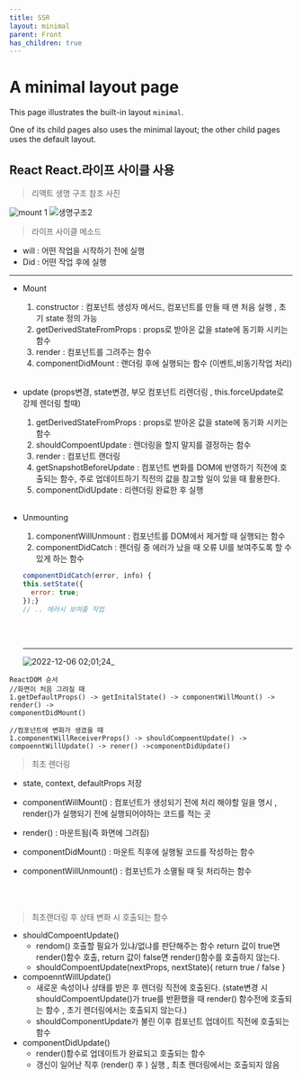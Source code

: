 ```yaml
---
title: SSR
layout: minimal
parent: Front
has_children: true
---
```


# A minimal layout page

This page illustrates the built-in layout `minimal`.

One of its child pages also uses the minimal layout; the other child pages uses the default layout.



## React React.라이프 사이클 사용

> 리액트 생명 구조 참조 사진



![mount 1](https://user-images.githubusercontent.com/86187456/205697100-db040fcb-535a-48d0-bc01-49f096cc8d23.png)
![생명구조2](https://user-images.githubusercontent.com/86187456/205697118-d3597a9e-b3a9-4c30-838c-7ee4fb2a3d69.png)



> 라이프 사이클 메소드

- will : 어떤 작업을 시작하기 전에 실행
- Did : 어떤 작업 후에 실행

---

- Mount

  1. constructor : 컴포넌트 생성자 메서드, 컴포넌트를 만들 때 맨 처음 실행 , 초기 state 정의 가능
  2. getDerivedStateFromProps : props로 받아온 값을 state에 동기화 시키는 함수
  3. render : 컴포넌트를 그려주는 함수
  4. componentDidMount : 랜더링 후에 실행되는 함수 (이벤트,비동기작업 처리)

  <br />

- update (props변경, state변경, 부모 컴포넌트 리렌더링 , this.forceUpdate로 강제 렌더링 할때)

  1. getDerivedStateFromProps : props로 받아온 값을 state에 동기화 시키는 함수
  2. shouldCompoentUpdate : 렌더링을 할지 말지를 결정하는 함수
  3. render : 컴포넌트 랜더링
  4. getSnapshotBeforeUpdate : 컴포넌트 변화를 DOM에 반영하기 직전에 호출되는 함수,
     주로 업데이트하기 직전의 값을 참고할 일이 있을 때 활용한다.
  5. componentDidUpdate : 리렌더링 완료한 후 실행

  <br />

- Unmounting

  1. componentWillUnmount : 컴포넌트를 DOM에서 제거할 때 실행되는 함수
  2. componentDidCatch : 렌더링 중 에러가 났을 때 오류 UI를 보여주도록 할 수있게 하는 함수

  ```js
  componentDidCatch(error, info) {
  this.setState({
    error: true;
  });}
  // .. 에러시 보여줄 작업
  ```

  <br />
  <br />
  
  
  ---
  ![2022-12-06 02;01;24_](https://user-images.githubusercontent.com/86187456/205697407-cbe4e6b8-d07b-4ef5-b944-92463da72bca.png)

```
ReactDOM 순서
//화면이 처음 그려질 때
1.getDefaultProps() -> getInitalState() -> componentWillMount() -> render() ->
componentDidMount()

//컴포넌트에 변화가 생겼을 때
1.componentWillReceiverProps() -> shouldCompoentUpdate() ->
compoenntWillUpdate() -> rener() ->componentDidUpdate()

```

> 최초 렌더링
- state, context, defaultProps 저장
- componentWillMount() : 컴포넌트가 생성되기 전에 처리 해야할 일을 명시 , render()가 실행되기 전에 실행되어야하는 코드를 적는 곳
- render() : 마운트됨(즉 화면에 그려짐)
- componentDidMount() : 마운트 직후에 실행될 코드를 작성하는 함수
- componentWillUnmount() : 컴포넌트가 소멸될 때 뒷 처리하는 함수



  <br />
  <br />

> 최초랜더링 후 상태 변화 시 호출되는 함수

- shouldCompoentUpdate()
  - rendom() 호출할 필요가 있냐/없냐를 판단해주는 함수 return 값이 true면 render()함수 호출, return 값이 false면 render()함수를 호출하지 않는다.
  - shouldCompoentUpdate(nextProps, nextState){
    return true / false
    }
- compoenntWillUpdate()
  - 새로운 속성이나 상태를 받은 후 렌더링 직전에 호출된다. (state변경 시 shouldCompoentUpdate()가 true를 반환했을 때 render() 함수전에 호출되는 함수 , 초기 렌더링에서는 호출되지 않는다.)
  - shouldComponentUpdate가 불린 이후 컴포넌트 업데이트 직전에 호출되는 함수
- componentDidUpdate()
  - render()함수로 업데이트가 완료되고 호출되는 함수
  - 갱신이 일어난 직후 (render() 후 ) 실행 , 최초 렌더링에서는 호출되지 않음

<br />
<br />

